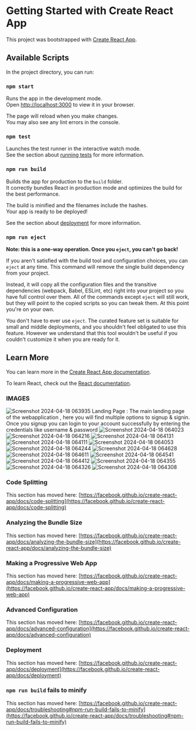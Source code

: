 # Getting Started with Create React App

This project was bootstrapped with [Create React App](https://github.com/facebook/create-react-app).

## Available Scripts

In the project directory, you can run:

### `npm start`

Runs the app in the development mode.\
Open [http://localhost:3000](http://localhost:3000) to view it in your browser.

The page will reload when you make changes.\
You may also see any lint errors in the console.

### `npm test`

Launches the test runner in the interactive watch mode.\
See the section about [running tests](https://facebook.github.io/create-react-app/docs/running-tests) for more information.

### `npm run build`

Builds the app for production to the `build` folder.\
It correctly bundles React in production mode and optimizes the build for the best performance.

The build is minified and the filenames include the hashes.\
Your app is ready to be deployed!

See the section about [deployment](https://facebook.github.io/create-react-app/docs/deployment) for more information.

### `npm run eject`

**Note: this is a one-way operation. Once you `eject`, you can't go back!**

If you aren't satisfied with the build tool and configuration choices, you can `eject` at any time. This command will remove the single build dependency from your project.

Instead, it will copy all the configuration files and the transitive dependencies (webpack, Babel, ESLint, etc) right into your project so you have full control over them. All of the commands except `eject` will still work, but they will point to the copied scripts so you can tweak them. At this point you're on your own.

You don't have to ever use `eject`. The curated feature set is suitable for small and middle deployments, and you shouldn't feel obligated to use this feature. However we understand that this tool wouldn't be useful if you couldn't customize it when you are ready for it.

## Learn More

You can learn more in the [Create React App documentation](https://facebook.github.io/create-react-app/docs/getting-started).

To learn React, check out the [React documentation](https://reactjs.org/).

### IMAGES 
![Screenshot 2024-04-18 063935](https://github.com/DHRUV-2902/CollabBro/assets/136738478/4d73d11d-a131-45b1-9906-fd4451098220)
Landing Page : The main landing page of the webapplication , here you will find multiple options to signup & signin.
Once you signup you can login to your account successfully by entering the credentials like username & password
![Screenshot 2024-04-18 064023](https://github.com/DHRUV-2902/CollabBro/assets/136738478/369b812a-7fce-4b66-b544-983b0ecc38dd)
![Screenshot 2024-04-18 064216](https://github.com/DHRUV-2902/CollabBro/assets/136738478/8ec3ea38-4dbb-4f99-be9a-c353b5ed2a62)
![Screenshot 2024-04-18 064131](https://github.com/DHRUV-2902/CollabBro/assets/136738478/49ad8dbf-f690-434d-a112-ca2e456cb65c)
![Screenshot 2024-04-18 064111](https://github.com/DHRUV-2902/CollabBro/assets/136738478/f69731b1-9d61-4f69-b1da-2c549591bb35)
![Screenshot 2024-04-18 064053](https://github.com/DHRUV-2902/CollabBro/assets/136738478/4e53a0bd-2dcf-4426-96a6-9b8c15df446e)
![Screenshot 2024-04-18 064244](https://github.com/DHRUV-2902/CollabBro/assets/136738478/23cdee06-ba70-49ae-b394-5a397d9b6086)
![Screenshot 2024-04-18 064628](https://github.com/DHRUV-2902/CollabBro/assets/136738478/a122a219-b1af-41e4-90b9-a24f70e7cbd3)
![Screenshot 2024-04-18 064611](https://github.com/DHRUV-2902/CollabBro/assets/136738478/92ed530d-ea34-4560-8e91-e6292bf273c4)
![Screenshot 2024-04-18 064541](https://github.com/DHRUV-2902/CollabBro/assets/136738478/af445ed0-8ba2-4154-9f20-bb981468bb0b)
![Screenshot 2024-04-18 064412](https://github.com/DHRUV-2902/CollabBro/assets/136738478/604be59d-ba8d-488f-8305-579395e2cbd6)
![Screenshot 2024-04-18 064355](https://github.com/DHRUV-2902/CollabBro/assets/136738478/be6a0e78-405f-4222-b95d-0d92f8c7464c)
![Screenshot 2024-04-18 064326](https://github.com/DHRUV-2902/CollabBro/assets/136738478/60482ead-c771-4dea-83b5-2f4c0311d9c1)
![Screenshot 2024-04-18 064308](https://github.com/DHRUV-2902/CollabBro/assets/136738478/f53e00ea-83d2-46d2-b922-17a04504a254)


### Code Splitting

This section has moved here: [https://facebook.github.io/create-react-app/docs/code-splitting](https://facebook.github.io/create-react-app/docs/code-splitting)

### Analyzing the Bundle Size

This section has moved here: [https://facebook.github.io/create-react-app/docs/analyzing-the-bundle-size](https://facebook.github.io/create-react-app/docs/analyzing-the-bundle-size)

### Making a Progressive Web App

This section has moved here: [https://facebook.github.io/create-react-app/docs/making-a-progressive-web-app](https://facebook.github.io/create-react-app/docs/making-a-progressive-web-app)

### Advanced Configuration

This section has moved here: [https://facebook.github.io/create-react-app/docs/advanced-configuration](https://facebook.github.io/create-react-app/docs/advanced-configuration)

### Deployment

This section has moved here: [https://facebook.github.io/create-react-app/docs/deployment](https://facebook.github.io/create-react-app/docs/deployment)

### `npm run build` fails to minify

This section has moved here: [https://facebook.github.io/create-react-app/docs/troubleshooting#npm-run-build-fails-to-minify](https://facebook.github.io/create-react-app/docs/troubleshooting#npm-run-build-fails-to-minify)
